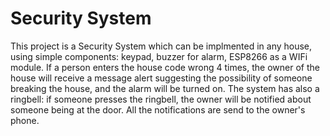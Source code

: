 # Security System
This project is a Security System which can be implmented in any house, using simple components: keypad, buzzer for alarm, ESP8266 as a WIFi module.
If a person enters the house code wrong 4 times, the owner of the house will receive a message alert suggesting the possibility of someone breaking the house, 
and the alarm will be turned on.
The system has also a ringbell: if someone presses the ringbell, the owner will be notified about someone being at the door.
All the notifications are send to the owner's phone.

